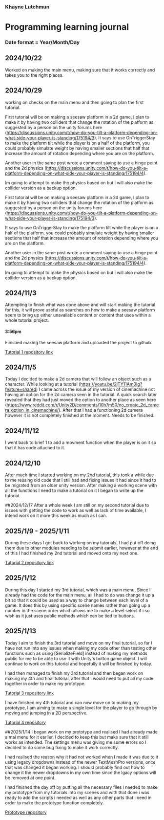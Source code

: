 ### Khayne Lutchmun
# Programming learning journal
### Date format = Year/Month/Day
## 2024/10/22
Worked on making the main menu, making sure that it works correctly and takes you to the right places.

## 2024/10/29
working on checks on the main menu and then going to plan the first tutorial.

First tutorial will be on making a seesaw platform in a 2d game, I plan to make it by having two colliders that change the rotation of the platform as suggested by a person on the unity forums here (https://discussions.unity.com/t/how-do-you-tilt-a-platform-depending-on-what-side-your-player-is-standing/175194/3). It says to use OnTriggerStay to make the platform tilt while the player is on a half of the platform, you could probably simulate weight by having smaller sections that half that increase the amount of rotation depending where you are on the platform.
    
Another user in the same post wrote a comment saying to use a hinge point and the 2d physics (https://discussions.unity.com/t/how-do-you-tilt-a-platform-depending-on-what-side-your-player-is-standing/175194/4).
    
Im going to attempt to make the physics based on but i will also make the collider version as a backup option.


First tutorial will be on making a seesaw platform in a 2d game, I plan to make it by having two colliders that change the rotation of the platform as suggested by a person on the unity forums here (https://discussions.unity.com/t/how-do-you-tilt-a-platform-depending-on-what-side-your-player-is-standing/175194/3).

It says to use OnTriggerStay to make the platform tilt while the player is on a half of the platform, you could probably simulate weight by having smaller sections that half that increase the amount of rotation depending where you are on the platform.

Another user in the same post wrote a comment saying to use a hinge point and the 2d physics (https://discussions.unity.com/t/how-do-you-tilt-a-platform-depending-on-what-side-your-player-is-standing/175194/4).
    
Im going to attempt to make the physics based on but i will also make the collider version as a backup option.

## 2024/11/3
Attempting to finish what was done above and will start making the tutorial for this, it will prove useful as searches on how to make a seesaw platform seem to bring up either unavailable content or content that uses within a whole tutorial project. 

#### 3:56pm
Finished making the seesaw platform and uploaded the project to github.

 [Tutorial 1 repository link](https://github.com/SilentVortex/Tutorial-1-seesaw-platform)

## 2024/11/5
Today I decided to make a 2d camera that will follow an object such as a character. While looking at a tutorial (https://youtu.be/2jTY11Am0Ig?feature=shared) I came across the issue of my version of cinemachine not having an option for the 2d camera seen in the tutorial. A quick search later revealed that they had just moved the option to another place as seen here (https://www.reddit.com/r/Unity2D/comments/10h7m50/no_create_2d_camera_option_in_cinemachine/). After that I had a functioning 2d camera however it is not completely finished at the moment. Needs to be finished.

## 2024/11/12
I went back to brief 1 to add a movment function when the player is on it so that it has code attached to it.

## 2024/12/10
After much time I started working on my 2nd tutorial, this took a while due to me reusing old code that i still had and fixing issues it had since it had to be migrated from an older unity version. After making a working scene with all the functions I need to make a tutorial on it I began to write up the tutorial.

##2024/12/17
After a whole week I am still on my second tutorial due to issues with getting the code to work as well as lack of time available, I intend work on it more this week as much as I can.

## 2025/1/9 - 2025/1/11
During these days I got back to working on my tutorials, I had put off doing them due to other modules needing to be submit earlier, however at the end of this I had finished my 2nd tutorial and moved onto my next one.

[Tutorial 2 repository link](https://github.com/SilentVortex/Tutorial-2)

## 2025/1/12
During this day I started my 3rd tutorial, which was a main menu. Since I already had the code for the main menu, all I had to do was change it up a bit so that it could be used as a way to change between each level of a game. It does this by using specific scene names rather than going up a number in the scene order which allows me to make  a level select if i so wish as it just uses public methods which can be tied to buttons.

## 2025/1/13
Today I aim to finish the 3rd tutorial and move on my final tutorial, so far I have not run into any issues when making my code other than testing other functions such as using [SerializeField] instead of making my methods public for me to be able to use it with Unity's button game object. I will continue to work on this tutorial and hopefully it will be finished by today.


I had then managed to finish my 3rd tutorial and then began work on making my 4th and final tutorial, after that I would need to put all my code together in order to make my prototype.

[Tutorial 3 repository link](https://github.com/SilentVortex/Tutorial-3)

I have finished my 4th tutorial and can now move on to making my prototype, I am aiming to make a single level for the player to go through by moving and jumping in a 2D perspective.

[Tutorial 4 repository](https://github.com/SilentVortex/Tutorial_4)

##2025/1/14
I began work on my prototype and realised I had already made a mai menu for it earlier, I decided to keep this but make sure that it still works as intended. The settings menu was giving me some errors so I decided to do some bug fixing to make it work correctly.

I had realised the reason why it had not worked when I made it was due to it using legacy dropdowns instead of the newer TextMeshPro versions, once that was changed it began working. I should probably find out how to change it the newer dropdowns in my own time since the lgacy options will be removed at one point.

I had finished the day off by putting all the necessary files i needed to make my prototype from my tutorials into my scenes and with that done i was ready to add the scripts i needed as well as any other parts that i need in order to make the prototype function completely.

[Prototype repository](https://github.com/SilentVortex/Learning-Journal)
